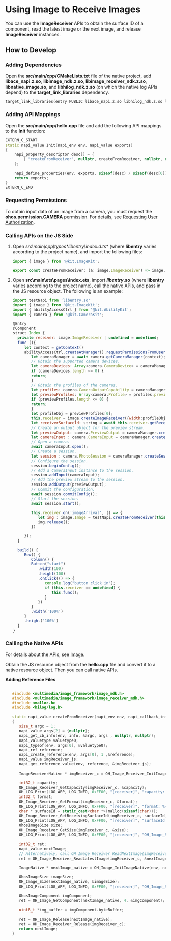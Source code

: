 # Using Image to Receive Images

You can use the **ImageReceiver** APIs to obtain the surface ID of a component, read the latest image or the next image, and release **ImageReceiver** instances.

## How to Develop

### Adding Dependencies

Open the **src/main/cpp/CMakeLists.txt** file of the native project, add **libace_napi.z.so**, **libimage_ndk.z.so**, **libimage_receiver_ndk.z.so**, **libnative_image.so**, and **libhilog_ndk.z.so** (on which the native log APIs depend) to the **target_link_libraries** dependency.

```txt
target_link_libraries(entry PUBLIC libace_napi.z.so libhilog_ndk.z.so libimage_ndk.z.so libimage_receiver_ndk.z.so libnative_image.so)
```

### Adding API Mappings

Open the **src/main/cpp/hello.cpp** file and add the following API mappings to the **Init** function:

```c++
EXTERN_C_START
static napi_value Init(napi_env env, napi_value exports)
{
    napi_property_descriptor desc[] = {
        { "createFromReceiver", nullptr, createFromReceiver, nullptr, nullptr, nullptr, napi_default, nullptr },
    };

    napi_define_properties(env, exports, sizeof(desc) / sizeof(desc[0]), desc);
    return exports;
}
EXTERN_C_END
```

### Requesting Permissions

To obtain input data of an image from a camera, you must request the **ohos.permission.CAMERA** permission. For details, see [Requesting User Authorization](../../security/AccessToken/request-user-authorization.md).

### Calling APIs on the JS Side

1. Open **src\main\cpp\types\*libentry*\index.d.ts** (where **libentry** varies according to the project name), and import the following files:

    ```js
    import { image } from '@kit.ImageKit';

    export const createFromReceiver: (a: image.ImageReceiver) => image.Image;
    ```

2. Open **src\main\ets\pages\index.ets**, import ***libentry*.so** (where **libentry** varies according to the project name), call the native APIs, and pass in the JS resource object. The following is an example:

    ```js
    import testNapi from 'libentry.so'
    import { image } from '@kit.ImageKit';
    import { abilityAccessCtrl } from '@kit.AbilityKit';
    import { camera } from '@kit.CameraKit';

    @Entry
    @Component
    struct Index {
      private receiver: image.ImageReceiver | undefined = undefined;
      func (){
         let context = getContext()
         abilityAccessCtrl.createAtManager().requestPermissionsFromUser(context,['ohos.permission.CAMERA']).then(async () => {
            let cameraManager = await camera.getCameraManager(context);
            // Obtain the supported camera devices.
            let cameraDevices: Array<camera.CameraDevice> = cameraManager.getSupportedCameras();
            if (cameraDevices.length <= 0) {
            return;
            }
            // Obtain the profiles of the cameras.
            let profiles: camera.CameraOutputCapability = cameraManager.getSupportedOutputCapability(cameraDevices[0], camera.SceneMode.NORMAL_PHOTO);
            let previewProfiles: Array<camera.Profile> = profiles.previewProfiles;
            if (previewProfiles.length <= 0) {
            return;
            }
            let profileObj = previewProfiles[0];
            this.receiver = image.createImageReceiver({width:profileObj.size.width, height:profileObj.size.height}, image.ImageFormat.JPEG, 8);
            let receiverSurfaceId: string = await this.receiver.getReceivingSurfaceId();
            // Create an output object for the preview stream.
            let previewOutput: camera.PreviewOutput = cameraManager.createPreviewOutput(profileObj,receiverSurfaceId);
            let cameraInput : camera.CameraInput = cameraManager.createCameraInput(cameraDevices[0]);
            // Open a camera.
            await cameraInput.open();
            // Create a session.
            let session : camera.PhotoSession = cameraManager.createSession(camera.SceneMode.NORMAL_PHOTO) as camera.PhotoSession;
            // Configure the session.
            session.beginConfig();
            // Add a CameraInput instance to the session.
            session.addInput(cameraInput);
            // Add the preview stream to the session.
            session.addOutput(previewOutput);
            // Commit the configuration.
            await session.commitConfig();
            // Start the session.
            await session.start();

            this.receiver.on('imageArrival', () => {
               let img : image.Image = testNapi.createFromReceiver(this.receiver);
               img.release();
            })

         });
      }

      build() {
         Row() {
            Column() {
            Button("start")
               .width(100)
               .height(100)
               .onClick(() => {
                  console.log("button click in");
                  if (this.receiver == undefined) {
                     this.func();
                  }
               })
            }
            .width('100%')
         }
         .height('100%')
      }
   }
    ```

### Calling the Native APIs

For details about the APIs, see [Image](../../reference/apis-image-kit/image.md).

Obtain the JS resource object from the **hello.cpp** file and convert it to a native resource object. Then you can call native APIs.

**Adding Reference Files**

   ```c++

      #include <multimedia/image_framework/image_mdk.h>
      #include <multimedia/image_framework/image_receiver_mdk.h>
      #include <malloc.h>
      #include <hilog/log.h>

      static napi_value createFromReceiver(napi_env env, napi_callback_info info)
      {
         size_t argc = 1;
         napi_value args[2] = {nullptr};
         napi_get_cb_info(env, info, &argc, args , nullptr, nullptr);
         napi_valuetype valuetype0;
         napi_typeof(env, args[0], &valuetype0);
         napi_ref reference;
         napi_create_reference(env, args[0], 1 ,&reference);
         napi_value imgReceiver_js;
         napi_get_reference_value(env, reference, &imgReceiver_js);
         
         ImageReceiverNative * imgReceiver_c = OH_Image_Receiver_InitImageReceiverNative(env, imgReceiver_js);
   
         int32_t capacity;
         OH_Image_Receiver_GetCapacity(imgReceiver_c, &capacity);
         OH_LOG_Print(LOG_APP, LOG_INFO, 0xFF00, "[receiver]", "capacity: %{public}d", capacity);
         int32_t format;
         OH_Image_Receiver_GetFormat(imgReceiver_c, &format);
         OH_LOG_Print(LOG_APP, LOG_INFO, 0xFF00, "[receiver]", "format: %{public}d", format);
         char * surfaceId = static_cast<char *>(malloc(sizeof(char)));
         OH_Image_Receiver_GetReceivingSurfaceId(imgReceiver_c, surfaceId, sizeof(char));
         OH_LOG_Print(LOG_APP, LOG_INFO, 0xFF00, "[receiver]", "surfaceId: %{public}c", surfaceId[0]);
         OhosImageSize size;
         OH_Image_Receiver_GetSize(imgReceiver_c, &size);
         OH_LOG_Print(LOG_APP, LOG_INFO, 0xFF00, "[receiver]", "OH_Image_Receiver_GetSize  width: %{public}d, height:%{public}d", size.width, size.height);
         
         int32_t ret;
         napi_value nextImage;
         // Alternatively, call OH_Image_Receiver_ReadNextImage(imgReceiver_c, &nextImage).
         ret = OH_Image_Receiver_ReadLatestImage(imgReceiver_c, &nextImage);
         
         ImageNative * nextImage_native = OH_Image_InitImageNative(env, nextImage);

         OhosImageSize imageSize;
         OH_Image_Size(nextImage_native, &imageSize);
         OH_LOG_Print(LOG_APP, LOG_INFO, 0xFF00, "[receiver]", "OH_Image_Size  width: %{public}d, height:%{public}d", imageSize.width, imageSize.height);

         OhosImageComponent imgComponent;
         ret = OH_Image_GetComponent(nextImage_native, 4, &imgComponent); // 4=jpeg
         
         uint8_t *img_buffer = imgComponent.byteBuffer;
         
         ret = OH_Image_Release(nextImage_native);
         ret = OH_Image_Receiver_Release(imgReceiver_c);
         return nextImage;
      }
   ```
